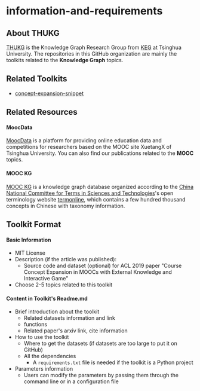 # information-and-requirements

## About THUKG ##

[THUKG](https://github.com/thukg) is the Knowledge Graph Research Group from [KEG](http://keg.cs.tsinghua.edu.cn/) at Tsinghua University. The repositories in this GitHub organization are mainly the toolkits related to the **Knowledge Graph** topics.

## Related Toolkits ##

- [concept-expansion-snippet](https://github.com/thukg/concept-expansion-snippet)

## Related Resources ##

#### MoocData ####

[MoocData](http://moocdata.cn) is a platform for providing online education data and competitions for researchers based on the MOOC site XuetangX of Tsinghua University. You can also find our publications related to the **MOOC** topics.

#### MOOC KG ####

[MOOC KG](http://moocdata.cn/mooc_knowledge_graph) is a knowledge graph database organized according to the [China National Committee for Terms in Sciences and Technologies](http://www.cnctst.cn/)'s open terminology website [termonline](http://www.termonline.cn/index.htm), which contains a few hundred thousand concepts in Chinese with taxonomy information.

## Toolkit Format ##

#### Basic Information ####

- MIT License
- Description (if the article was published):
  - Source code and dataset (optional) for ACL 2019 paper "Course Concept Expansion in MOOCs with External Knowledge and Interactive Game"
- Choose 2-5 topics related to this toolkit

#### Content in Toolkit's Readme.md ####

- Brief introduction about the toolkit
  - Related datasets information and link
  - functions
  - Related paper's arxiv link, cite information
- How to use the toolkit
  - Where to get the datasets (if datasets are too large to put it on GitHub)
  - All the dependencies
    - A `requirements.txt` file is needed if the toolkit is a Python project
- Parameters information
  - Users can modify the parameters by passing them through the command line or in a configuration file
